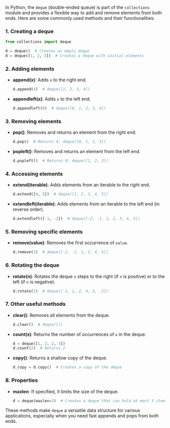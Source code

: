 
In Python, the `deque` (double-ended queue) is part of the `collections` module and provides a flexible way to add and remove elements from both ends. Here are some commonly used methods and their functionalities:

### 1. **Creating a deque**
```python
from collections import deque

d = deque()  # Creates an empty deque
d = deque([1, 2, 3])  # Creates a deque with initial elements
```

### 2. **Adding elements**
- **append(x)**: Adds `x` to the right end.
  ```python
  d.append(4)  # deque([1, 2, 3, 4])
  ```

- **appendleft(x)**: Adds `x` to the left end.
  ```python
  d.appendleft(0)  # deque([0, 1, 2, 3, 4])
  ```

### 3. **Removing elements**
- **pop()**: Removes and returns an element from the right end.
  ```python
  d.pop()  # Returns 4; deque([0, 1, 2, 3])
  ```

- **popleft()**: Removes and returns an element from the left end.
  ```python
  d.popleft()  # Returns 0; deque([1, 2, 3])
  ```

### 4. **Accessing elements**
- **extend(iterable)**: Adds elements from an iterable to the right end.
  ```python
  d.extend([4, 5])  # deque([1, 2, 3, 4, 5])
  ```

- **extendleft(iterable)**: Adds elements from an iterable to the left end (in reverse order).
  ```python
  d.extendleft([-1, -2])  # deque([-2, -1, 1, 2, 3, 4, 5])
  ```

### 5. **Removing specific elements**
- **remove(value)**: Removes the first occurrence of `value`.
  ```python
  d.remove(3)  # deque([-2, -1, 1, 2, 4, 5])
  ```

### 6. **Rotating the deque**
- **rotate(n)**: Rotates the deque `n` steps to the right (if `n` is positive) or to the left (if `n` is negative).
  ```python
  d.rotate(1)  # deque([-1, 1, 2, 4, 5, -2])
  ```

### 7. **Other useful methods**
- **clear()**: Removes all elements from the deque.
  ```python
  d.clear()  # deque([])
  ```

- **count(x)**: Returns the number of occurrences of `x` in the deque.
  ```python
  d = deque([1, 2, 2, 3])
  d.count(2)  # Returns 2
  ```

- **copy()**: Returns a shallow copy of the deque.
  ```python
  d_copy = d.copy()  # Creates a copy of the deque
  ```

### 8. **Properties**
- **maxlen**: If specified, it limits the size of the deque.
  ```python
  d = deque(maxlen=3)  # Creates a deque that can hold at most 3 items
  ```

These methods make `deque` a versatile data structure for various applications, especially when you need fast appends and pops from both ends.


